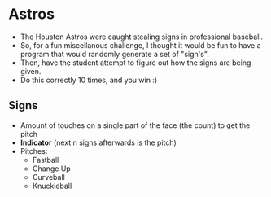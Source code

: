# Astros 
- The Houston Astros were caught stealing signs in professional baseball. 
- So, for a fun miscellanous challenge, I thought it would be fun to have a program that would randomly generate a set of "sign's". 
- Then, have the student attempt to figure out how the signs are being given. 
- Do this correctly 10 times, and you win :)

## Signs 
- Amount of touches on a single part of the face (the count) to get the pitch 
- **Indicator** (next n signs afterwards is the pitch) 
- Pitches: 
	- Fastball 
	- Change Up 
	- Curveball 
	- Knuckleball
